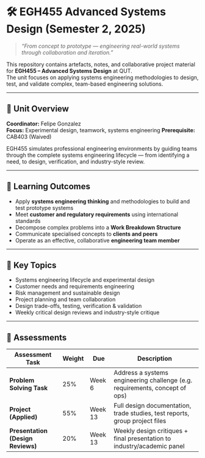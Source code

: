 # 🛠️ EGH455 Advanced Systems Design (Semester 2, 2025)

> _“From concept to prototype — engineering real-world systems through collaboration and iteration.”_

This repository contains artefacts, notes, and collaborative project material for **EGH455 – Advanced Systems Design** at QUT.  
The unit focuses on applying systems engineering methodologies to design, test, and validate complex, team-based engineering solutions.

---

## 📘 Unit Overview

**Coordinator:** Felipe Gonzalez  
**Focus:** Experimental design, teamwork, systems engineering
**Prerequisite:** CAB403 (Waived)

EGH455 simulates professional engineering environments by guiding teams through the complete systems engineering lifecycle — from identifying a need, to design, verification, and industry-style review.

---

## 🎯 Learning Outcomes

- Apply **systems engineering thinking** and methodologies to build and test prototype systems
- Meet **customer and regulatory requirements** using international standards
- Decompose complex problems into a **Work Breakdown Structure**
- Communicate specialised concepts to **clients and peers**
- Operate as an effective, collaborative **engineering team member**

---

## 🧠 Key Topics

- Systems engineering lifecycle and experimental design  
- Customer needs and requirements engineering  
- Risk management and sustainable design  
- Project planning and team collaboration  
- Design trade-offs, testing, verification & validation  
- Weekly critical design reviews and industry-style critique

---

## 📂 Assessments

| Assessment Task            | Weight | Due    | Description                                                                 |
|---------------------------|--------|--------|-----------------------------------------------------------------------------|
| **Problem Solving Task**  | 25%    | Week 6 | Address a systems engineering challenge (e.g. requirements, concept of ops) |
| **Project (Applied)**     | 55%    | Week 13| Full design documentation, trade studies, test reports, group project files |
| **Presentation (Design Reviews)** | 20% | Week 13 | Weekly design critiques + final presentation to industry/academic panel     |

